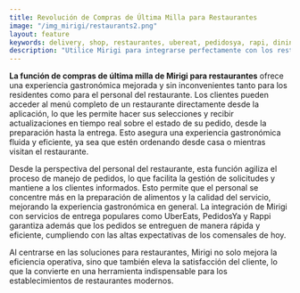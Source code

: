 ```yaml
---
title: Revolución de Compras de Última Milla para Restaurantes
image: "/img_mirigi/restaurants2.png"
layout: feature
keywords: delivery, shop, restaurantes, ubereat, pedidosya, rapi, dining, food service, entrega, compras, restaurantes
description: "Utilice Mirigi para integrarse perfectamente con los restaurantes, lo que permite a los clientes comprar directamente desde la aplicación, acceder a menús completos y recibir actualizaciones en tiempo real sobre sus pedidos, desde la preparación hasta la entrega."
---
```


**La función de compras de última milla de Mirigi para restaurantes** ofrece una experiencia gastronómica mejorada y sin inconvenientes tanto para los residentes como para el personal del restaurante. Los clientes pueden acceder al menú completo de un restaurante directamente desde la aplicación, lo que les permite hacer sus selecciones y recibir actualizaciones en tiempo real sobre el estado de su pedido, desde la preparación hasta la entrega. Esto asegura una experiencia gastronómica fluida y eficiente, ya sea que estén ordenando desde casa o mientras visitan el restaurante.

Desde la perspectiva del personal del restaurante, esta función agiliza el proceso de manejo de pedidos, lo que facilita la gestión de solicitudes y mantiene a los clientes informados. Esto permite que el personal se concentre más en la preparación de alimentos y la calidad del servicio, mejorando la experiencia gastronómica en general. La integración de Mirigi con servicios de entrega populares como UberEats, PedidosYa y Rappi garantiza además que los pedidos se entreguen de manera rápida y eficiente, cumpliendo con las altas expectativas de los comensales de hoy.

Al centrarse en las soluciones para restaurantes, Mirigi no solo mejora la eficiencia operativa, sino que también eleva la satisfacción del cliente, lo que la convierte en una herramienta indispensable para los establecimientos de restaurantes modernos.
